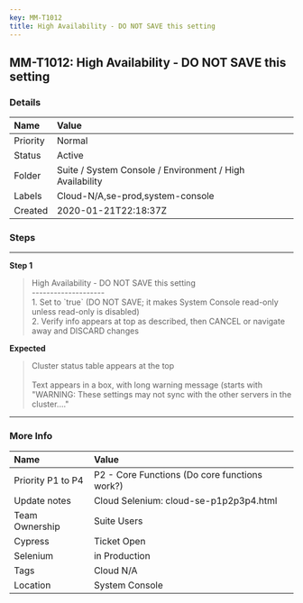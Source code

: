 ```yaml
---
key: MM-T1012
title: High Availability - DO NOT SAVE this setting
---
```


## MM-T1012: High Availability - DO NOT SAVE this setting

### Details

| Name     | Value                                                    |
| :------- | :------------------------------------------------------- |
| Priority | Normal                                                   |
| Status   | Active                                                   |
| Folder   | Suite / System Console / Environment / High Availability |
| Labels   | Cloud-N/A,se-prod,system-console                         |
| Created  | 2020-01-21T22:18:37Z                                     |

### Steps

<hr/>

**Step 1**

> <article>High Availability - DO NOT SAVE this setting<br />--------------------<br />1. Set to `true` (DO NOT SAVE; it makes System Console read-only unless read-only is disabled)<br />2. Verify info appears at top as described, then CANCEL or navigate away and DISCARD changes</article>

**Expected**

> <article>Cluster status table appears at the top<br /><br />Text appears in a box, with long warning message (starts with &quot;WARNING: These settings may not sync with the other servers in the cluster....&quot;</article>

<hr/>

### More Info

| Name              | Value                                         |
| :---------------- | :-------------------------------------------- |
| Priority P1 to P4 | P2 - Core Functions (Do core functions work?) |
| Update notes      | Cloud Selenium: cloud-se-p1p2p3p4.html        |
| Team Ownership    | Suite Users                                   |
| Cypress           | Ticket Open                                   |
| Selenium          | in Production                                 |
| Tags              | Cloud N/A                                     |
| Location          | System Console                                |
